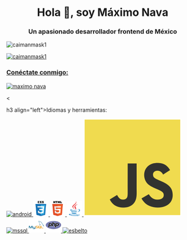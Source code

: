 <h1 align="center">Hola 👋, soy Máximo Nava</h1>
<h3 align="center">Un apasionado desarrollador frontend de México</h3>

<p align="left"> <img src= "https://komarev.com/ghpvc/?username=caimanmask1&label=Profile%20views&color=0e75b6&style=flat" alt="caimanmask1" /> </p>

<p align="left"> <a href="https: //github.com/ryo-ma/github-profile-tropic"><img src="https://github-profile-tropico.vercel.app/?username=caimanmask1" alt="caimanmask1" /></ a> </p>

<h3 align="left">Conéctate conmigo:</h3>
<p align="left">
<a href="https://linkedin.com/in/maximo nava" target= "en blanco"><img align="center" src="https://raw.githubusercontent.com/rahuldkjain/github-profile-readme-generator/master/src/images/icons/Social/linked-in-alt. svg" alt="maximo nava" height="30" width="40" /></a> </p>
<

h3 align="left">Idiomas y herramientas:</h3>
<p align="left"> <a href="https://developer.android.com" target="_blank" rel="noreferrer"> <img src="https://raw.githubusercontent.com/devicons /devicon/master/icons/android/android-original-wordmark.svg" alt="android" width="40" height="40"/> </a> <a href="https://www.w3schools .com/css/" target="_blank" rel="noreferrer"> <img src="https://raw.githubusercontent.com/devicons/devicon/master/icons/css3/css3-original-wordmark.svg" alt="css3" width="40" height="40"/> </a> <a href="https://www.w3.org/html/" target="_blank" rel="noreferrer"> <img src="https://raw.githubusercontent.com/devicons/devicon/master/icons/html5/html5-original-wordmark.svg" alt="html5" width="40" height="40"/> </a> <a href="https://www.java.com" target="_blank" rel="noreferrer"> <img src="https://raw.githubusercontent.com/devicons/devicon/master /icons/java/java-original.svg" alt="java" width="40" height="40"/> </a> <a href="https://developer.mozilla.org/en-US /docs/Web/JavaScript" target="_blank" rel="noreferrer"> <img src="https://raw.githubusercontent.com/devicons/devicon/master/icons/javascript/javascript-original.svg" alt ="javascript" ancho="40" alto="40"/> </a> <a href="https://www.microsoft.com/en-us/sql-server" target="_blank" rel= "noreferrer"> <img src="https://www.svgrepo.com/show/303229/microsoft-sql-server-logo.svg" alt="mssql" width="40" height="40"/> </a> <a href="https://www.mysql.com/" target="_blank" rel="noreferrer"> <img src="https://raw.githubusercontent.com/devicons/devicon/ master/icons/mysql/mysql-original-wordmark.svg" alt="mysql" width="40" height="40"/> </a> <a href="https://www.php.net" target="_blank" rel="noreferrer"> <img src="https://raw.githubusercontent.com/devicons/devicon/master/icons/php/php-original.svg" alt="php" width=" 40" altura="40"/> </a> <a href="https://svelte.dev" target="_blank" rel="noreferrer"> <img src="https://upload.wikimedia. org/wikipedia/commons/1/1b/Svelte_Logo.svg" alt="esbelto" ancho="40" alto="40"/> </a> </p>

